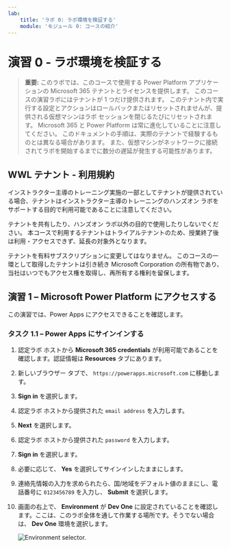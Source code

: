 ```yaml
---
lab:
    title: 'ラボ 0: ラボ環境を検証する'
    module: 'モジュール 0: コースの紹介'
---
```


# 演習 0 - ラボ環境を検証する

> **重要:** このラボでは、このコースで使用する Power Platform アプリケーションの Microsoft 365 テナントとライセンスを提供します。 このコースの演習ラボにはテナントが 1 つだけ提供されます。 このテナント内で実行する設定とアクションはロールバックまたはリセットされませんが、提供される仮想マシンはラボ セッションを閉じるたびにリセットされます。 Microsoft 365 と Power Platform は常に進化していることに注意してください。 このドキュメントの手順は、実際のテナントで経験するものとは異なる場合があります。 また、仮想マシンがネットワークに接続されてラボを開始するまでに数分の遅延が発生する可能性があります。

## WWL テナント - 利用規約

インストラクター主導のトレーニング実施の一部としてテナントが提供されている場合、テナントはインストラクター主導のトレーニングのハンズオン ラボをサポートする目的で利用可能であることに注意してください。

テナントを共有したり、ハンズオン ラボ以外の目的で使用したりしないでください。 本コースで利用するテナントはトライアルテナントのため、授業終了後は利用・アクセスできず、延長の対象外となります。

テナントを有料サブスクリプションに変更してはなりません。 このコースの一環として取得したテナントは引き続き Microsoft Corporation の所有物であり、当社はいつでもアクセス権を取得し、再所有する権利を留保します。

## 演習 1 – Microsoft Power Platform にアクセスする

この演習では、Power Apps にアクセスできることを確認します。

### タスク 1.1 – Power Apps にサインインする

1. 認定ラボ ホストから **Microsoft 365 credentials** が利用可能であることを確認します。認証情報は **Resources** タブにあります。

1. 新しいブラウザー タブで、 `https://powerapps.microsoft.com` に移動します。

1. **Sign in** を選択します。

1. 認定ラボ ホストから提供された `email address` を入力します。

1. **Next** を選択します。

1. 認定ラボ ホストから提供された `password` を入力します。

1. **Sign in** を選択します。

1. 必要に応じて、 **Yes** を選択してサインインしたままにします。

1. 連絡先情報の入力を求められたら、国/地域をデフォルト値のままにし、電話番号に `0123456789` を入力し、 **Submit** を選択します。

1. 画面の右上で、 **Environment** が **Dev One** に設定されていることを確認します。ここは、このラボ全体を通して作業する場所です。そうでない場合は、 **Dev One** 環境を選択します。

    ![Environment selector.](../media/select-dev-one-environment.png)
